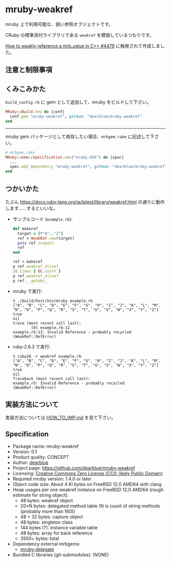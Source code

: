 # mruby-weakref

mruby 上で利用可能な、弱い参照オブジェクトです。

CRuby の標準添付ライブラリである `weakref` を模倣しているつもりです。

[How to weakly reference a mrb_value in C++ #4479](https://github.com/mruby/mruby/issues/4479) に触発されて作成しました。


## 注意と制限事項


## くみこみかた

`build_config.rb` に gem として追加して、mruby をビルドして下さい。

```ruby
MRuby::Build.new do |conf|
  conf.gem "mruby-weakref", github: "dearblue/mruby-weakref"
end
```

- - - -

mruby gem パッケージとして依存したい場合、`mrbgem.rake` に記述して下さい。

```ruby
# mrbgem.rake
MRuby::Gem::Specification.new("mruby-XXX") do |spec|
  ...
  spec.add_dependency "mruby-weakref", github: "dearblue/mruby-weakref"
end
```


## つかいかた

たぶん <https://docs.ruby-lang.org/ja/latest/library/weakref.html> の通りに動作します……するといいな。

  - サンプルコード (`example.rb`):

    ```ruby
    def makeref
      target = [*"A".."Z"]
      ref = WeakRef.new(target)
      puts ref.inspect
      ref
    end

    ref = makeref
    p ref.weakref_alive?
    20.times { GC.start }
    p ref.weakref_alive?
    p ref.__getobj__
    ```

  - mruby で実行:

    ```
    % ./build/host/bin/mruby example.rb
    ["A", "B", "C", "D", "E", "F", "G", "H", "I", "J", "K", "L", "M", "N", "O", "P", "Q", "R", "S", "T", "U", "V", "W", "X", "Y", "Z"]
    true
    nil
    trace (most recent call last):
            [0] example.rb:12
    example.rb:12: Invalid Reference - probably recycled (WeakRef::RefError)
    ```

  - ruby-2.6.3 で実行:

    ```
    % ruby26 -r weakref example.rb
    ["A", "B", "C", "D", "E", "F", "G", "H", "I", "J", "K", "L", "M", "N", "O", "P", "Q", "R", "S", "T", "U", "V", "W", "X", "Y", "Z"]
    true
    nil
    Traceback (most recent call last):
    example.rb: Invalid Reference - probably recycled (WeakRef::RefError)
    ```


## 実装方法について

実装方法については [HOW_TO_IMP.md](HOW_TO_IMP.md) を見て下さい。


## Specification

  - Package name: mruby-weakref
  - Version: 0.1
  - Product quality: CONCEPT
  - Author: [dearblue](https://github.com/dearblue)
  - Project page: <https://github.com/dearblue/mruby-weakref>
  - Licensing: [Creative Commons Zero License (CC0; likely Public Domain)](LICENSE)
  - Required mruby version: 1.4.0 or later
  - Object code size: About 4 Ki bytes on FreeBSD 12.0 AMD64 with clang
  - Heap usages per one weakref instance on FreeBSD 12.0 AMD64 (rough estimate for string object):
      - 48 bytes: weakref object
      - 20×N bytes: delegated method table (N is count of string methods (probably more than 160))
      - 48 + 32 bytes: capture object
      - 48 bytes: singleton class
      - 144 bytes (?): instance variable table
      - 48 bytes: array for back reference
      - 3500+ bytes: total
  - Dependency external mrbgems:
      - [mruby-delegate](https://github.com/dearblue/mruby-delegate)
  - Bundled C libraries (git-submodules): (NONE)
